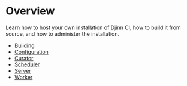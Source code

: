 <div class="doc-section" markdown>

# Overview

<div class="doc-content panel" markdown>
<div class="panel-body" markdown>

Learn how to host your own installation of Djinn CI, how to build it from source,
and how to administer the installation.

* [Building](/admin/building)
* [Configuration](/admin/configuration)
* [Curator](/admin/curator)
* [Scheduler](/admin/scheduler)
* [Server](/admin/server)
* [Worker](/admin/worker)

</div>
</div>
</div>
